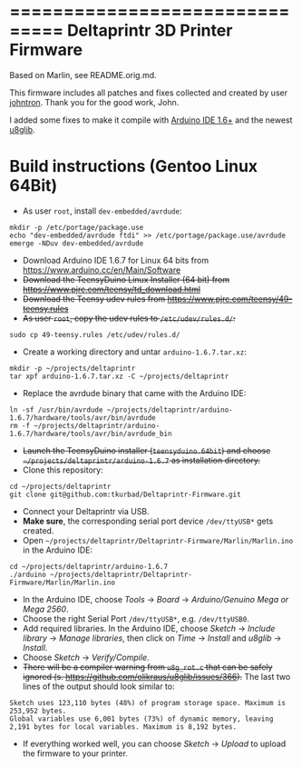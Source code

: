 ===============================
Deltaprintr 3D Printer Firmware
===============================

Based on Marlin, see README.orig.md.

This firmware includes all patches and fixes collected and created by user [johntron](https://github.com/johntron).
Thank you for the good work, John.

I added some fixes to make it compile with [Arduino IDE 1.6+](https://www.arduino.cc) and the newest [u8glib](https://github.com/olikraus/u8glib).

Build instructions (Gentoo Linux 64Bit)
=======================================

- As user `root`, install `dev-embedded/avrdude`:
```
mkdir -p /etc/portage/package.use
echo "dev-embedded/avrdude ftdi" >> /etc/portage/package.use/avrdude
emerge -NDuv dev-embedded/avrdude
```
- Download Arduino IDE 1.6.7 for Linux 64 bits from https://www.arduino.cc/en/Main/Software
- ~~Download the TeensyDuino Linux Installer (64 bit) from https://www.pjrc.com/teensy/td_download.html~~
- ~~Download the Teensy udev rules from https://www.pjrc.com/teensy/49-teensy.rules~~
- ~~As user `root`, copy the udev rules to `/etc/udev/rules.d/`:~~
```
sudo cp 49-teensy.rules /etc/udev/rules.d/
```
- Create a working directory and untar `arduino-1.6.7.tar.xz`:
```
mkdir -p ~/projects/deltaprintr
tar xpf arduino-1.6.7.tar.xz -C ~/projects/deltaprintr
```
- Replace the avrdude binary that came with the Arduino IDE:
```
ln -sf /usr/bin/avrdude ~/projects/deltaprintr/arduino-1.6.7/hardware/tools/avr/bin/avrdude
rm -f ~/projects/deltaprintr/arduino-1.6.7/hardware/tools/avr/bin/avrdude_bin
```
- ~~Launch the TeensyDuino installer (`teensyduino.64bit`) and choose `~/projects/deltaprintr/arduino-1.6.7` as installation directory.~~
- Clone this repository:
```
cd ~/projects/deltaprintr
git clone git@github.com:tkurbad/Deltaprintr-Firmware.git
```
- Connect your Deltaprintr via USB.
- **Make sure**, the corresponding serial port device `/dev/ttyUSB*` gets created.
- Open `~/projects/deltaprintr/Deltaprintr-Firmware/Marlin/Marlin.ino` in the Arduino IDE:
```
cd ~/projects/deltaprintr/arduino-1.6.7
./arduino ~/projects/deltaprintr/Deltaprintr-Firmware/Marlin/Marlin.ino
```
- In the Arduino IDE, choose *Tools* &rarr; *Board* &rarr; *Arduino/Genuino Mega or Mega 2560*.
- Choose the right Serial Port `/dev/ttyUSB*`, e.g. `/dev/ttyUSB0`.
- Add required libraries. In the Arduino IDE, choose *Sketch* &rarr; *Include library* &rarr; *Manage libraries*, 
then click on *Time* &rarr; *Install* and *u8glib* &rarr; *Install*.
- Choose *Sketch* &rarr; *Verify/Compile*.
- ~~There will be a compiler warning from `u8g_rot.c` that can be safely ignored (s. https://github.com/olikraus/u8glib/issues/366).~~
The last two lines of the output should look similar to:
```
Sketch uses 123,110 bytes (48%) of program storage space. Maximum is 253,952 bytes.
Global variables use 6,001 bytes (73%) of dynamic memory, leaving 2,191 bytes for local variables. Maximum is 8,192 bytes.
```
- If everything worked well, you can choose *Sketch* &rarr; *Upload* to upload the firmware to your printer.
